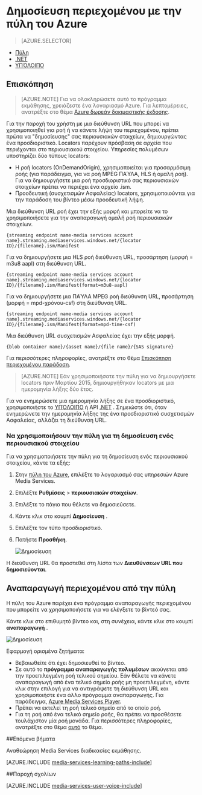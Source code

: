<properties
    pageTitle="  Δημοσίευση περιεχομένου με την πύλη του Azure | Microsoft Azure"
    description="Αυτό το πρόγραμμα εκμάθησης σας καθοδηγεί στη διαδικασία δημοσίευσης το περιεχόμενό σας με την πύλη του Azure."
    services="media-services"
    documentationCenter=""
    authors="Juliako"
    manager="erikre"
    editor=""/>

<tags
    ms.service="media-services"
    ms.workload="media"
    ms.tgt_pltfrm="na"
    ms.devlang="na"
    ms.topic="article"
    ms.date="10/24/2016"
    ms.author="juliako"/>

# <a name="publish-content-with-the-azure-portal"></a>Δημοσίευση περιεχομένου με την πύλη του Azure

> [AZURE.SELECTOR]
- [Πύλη](media-services-portal-publish.md)
- [.NET](media-services-deliver-streaming-content.md)
- [ΥΠΌΛΟΙΠΟ](media-services-rest-deliver-streaming-content.md)

## <a name="overview"></a>Επισκόπηση

> [AZURE.NOTE] Για να ολοκληρώσετε αυτό το πρόγραμμα εκμάθησης, χρειάζεστε ένα λογαριασμό Azure. Για λεπτομέρειες, ανατρέξτε στο θέμα [Azure δωρεάν δοκιμαστικής έκδοσης](https://azure.microsoft.com/pricing/free-trial/). 

Για την παροχή του χρήστη με μια διεύθυνση URL που μπορεί να χρησιμοποιηθεί για ροή ή να κάνετε λήψη του περιεχομένου, πρέπει πρώτα να "δημοσίευσης" σας περιουσιακών στοιχείων, δημιουργώντας ένα προσδιοριστικό. Locators παρέχουν πρόσβαση σε αρχεία που περιέχονται στο περιουσιακού στοιχείου. Υπηρεσίες πολυμέσων υποστηρίζει δύο τύπους locators: 

- Η ροή locators (OnDemandOrigin), χρησιμοποιείται για προσαρμόσιμη ροής (για παράδειγμα, για να ροή MPEG ΠΑΎΛΑ, HLS ή ομαλή ροή). Για να δημιουργήσετε μια ροή προσδιοριστικό σας περιουσιακών στοιχείων πρέπει να περιέχει ένα αρχείο .ism. 
- Προοδευτική (συσχετισμών Ασφαλείας) locators, χρησιμοποιούνται για την παράδοση του βίντεο μέσω προοδευτική λήψη.


Μια διεύθυνση URL ροή έχει την εξής μορφή και μπορείτε να το χρησιμοποιήσετε για την αναπαραγωγή ομαλή ροή περιουσιακών στοιχείων.

    {streaming endpoint name-media services account name}.streaming.mediaservices.windows.net/{locator ID}/{filename}.ism/Manifest

Για να δημιουργήσετε μια HLS ροή διεύθυνση URL, προσάρτηση (μορφή = m3u8 aapl) στη διεύθυνση URL.

    {streaming endpoint name-media services account name}.streaming.mediaservices.windows.net/{locator ID}/{filename}.ism/Manifest(format=m3u8-aapl)

Για να δημιουργήσετε μια ΠΑΎΛΑ MPEG ροή διεύθυνση URL, προσάρτηση (μορφή = mpd-χρόνου-csf) στη διεύθυνση URL.

    {streaming endpoint name-media services account name}.streaming.mediaservices.windows.net/{locator ID}/{filename}.ism/Manifest(format=mpd-time-csf)

Μια διεύθυνση URL συσχετισμών Ασφαλείας έχει την εξής μορφή.

    {blob container name}/{asset name}/{file name}/{SAS signature}

Για περισσότερες πληροφορίες, ανατρέξτε στο θέμα [Επισκόπηση περιεχομένου παράδοση](media-services-deliver-content-overview.md).

>[AZURE.NOTE] Εάν χρησιμοποιήσατε την πύλη για να δημιουργήσετε locators πριν Μαρτίου 2015, δημιουργήθηκαν locators με μια ημερομηνία λήξης δύο έτος.  

Για να ενημερώσετε μια ημερομηνία λήξης σε ένα προσδιοριστικό, χρησιμοποιήστε το [ΥΠΌΛΟΙΠΟ](http://msdn.microsoft.com/library/azure/hh974308.aspx#update_a_locator ) ή API [.NET](http://go.microsoft.com/fwlink/?LinkID=533259) . Σημειώστε ότι, όταν ενημερώνετε την ημερομηνία λήξης της ένα προσδιοριστικό συσχετισμών Ασφαλείας, αλλάζει τη διεύθυνση URL.

### <a name="to-use-the-portal-to-publish-an-asset"></a>Να χρησιμοποιήσουν την πύλη για τη δημοσίευση ενός περιουσιακού στοιχείου

Για να χρησιμοποιήσετε την πύλη για τη δημοσίευση ενός περιουσιακού στοιχείου, κάντε τα εξής:

1. Στην [πύλη του Azure](https://portal.azure.com/), επιλέξτε το λογαριασμό σας υπηρεσιών Azure Media Services.
1. Επιλέξτε **Ρυθμίσεις** > **περιουσιακών στοιχείων**.
1. Επιλέξτε το πάγιο που θέλετε να δημοσιεύσετε.
1. Κάντε κλικ στο κουμπί **Δημοσίευση** .
1. Επιλέξτε τον τύπο προσδιοριστικό.
2. Πατήστε **Προσθήκη**.

    ![Δημοσίευση](./media/media-services-portal-vod-get-started/media-services-publish1.png)

Η διεύθυνση URL θα προστεθεί στη λίστα των **Διευθύνσεων URL που δημοσιεύονται**.

## <a name="play-content-from-the-portal"></a>Αναπαραγωγή περιεχομένου από την πύλη

Η πύλη του Azure παρέχει ένα πρόγραμμα αναπαραγωγής περιεχομένου που μπορείτε να χρησιμοποιήσετε για να ελέγξετε το βίντεό σας.

Κάντε κλικ στο επιθυμητό βίντεο και, στη συνέχεια, κάντε κλικ στο κουμπί **αναπαραγωγή** .

![Δημοσίευση](./media/media-services-portal-vod-get-started/media-services-play.png)

Εφαρμογή ορισμένα ζητήματα:

- Βεβαιωθείτε ότι έχει δημοσιευθεί το βίντεο.
- Σε αυτό το **πρόγραμμα αναπαραγωγής πολυμέσων** ακούγεται από την προεπιλεγμένη ροή τελικού σημείου. Εάν θέλετε να κάνετε αναπαραγωγή από ένα τελικό σημείο ροής μη προεπιλεγμένη, κάντε κλικ στην επιλογή για να αντιγράψετε τη διεύθυνση URL και χρησιμοποιήστε ένα άλλο πρόγραμμα αναπαραγωγής. Για παράδειγμα, [Azure Media Services Player](http://amsplayer.azurewebsites.net/azuremediaplayer.html).
- Πρέπει να εκτελεί τη ροή τελικό σημείο από το οποίο ροή.  
- Για τη ροή από ένα τελικό σημείο ροής, θα πρέπει να προσθέσετε τουλάχιστον μία ροή μονάδα. Για περισσότερες πληροφορίες, ανατρέξτε στο θέμα [αυτό](media-services-portal-scale-streaming-endpoints.md) το θέμα.   

##<a name="next-steps"></a>Επόμενα βήματα

Αναθεώρηση Media Services διαδικασίες εκμάθησης.

[AZURE.INCLUDE [media-services-learning-paths-include](../../includes/media-services-learning-paths-include.md)]

##<a name="provide-feedback"></a>Παροχή σχολίων

[AZURE.INCLUDE [media-services-user-voice-include](../../includes/media-services-user-voice-include.md)]



